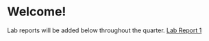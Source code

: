 # Welcome!
Lab reports will be added below throughout the quarter.
[Lab Report 1](https://cadefuin.github.io/cse15l-lab-report/report1.html)
